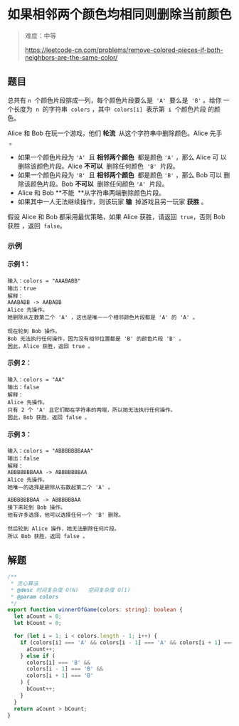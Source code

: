 # 如果相邻两个颜色均相同则删除当前颜色

> 难度：中等
>
> https://leetcode-cn.com/problems/remove-colored-pieces-if-both-neighbors-are-the-same-color/

## 题目

总共有 `n`  个颜色片段排成一列，每个颜色片段要么是  `'A'`  要么是  `'B'` 。给你
一个长度为  `n`  的字符串  `colors` ，其中  `colors[i]`  表示第  `i`  个颜色片段
的颜色。

Alice 和 Bob 在玩一个游戏，他们 **轮流**  从这个字符串中删除颜色。Alice 先手  。

- 如果一个颜色片段为 `'A'`  且 **相邻两个颜色**  都是颜色 `'A'` ，那么 Alice 可
  以删除该颜色片段。Alice **不可以**  删除任何颜色  `'B'`  片段。
- 如果一个颜色片段为 `'B'`  且 **相邻两个颜色**  都是颜色 `'B'` ，那么 Bob 可以
  删除该颜色片段。Bob **不可以**  删除任何颜色 `'A'`  片段。
- Alice 和 Bob **不能  **从字符串两端删除颜色片段。
- 如果其中一人无法继续操作，则该玩家 **输**  掉游戏且另一玩家 **获胜** 。

假设 Alice 和 Bob 都采用最优策略，如果 Alice 获胜，请返回  `true`，否则 Bob 获胜
，返回  `false`。

### 示例

#### 示例 1：

```
输入：colors = "AAABABB"
输出：true
解释：
AAABABB -> AABABB
Alice 先操作。
她删除从左数第二个 'A' ，这也是唯一一个相邻颜色片段都是 'A' 的 'A' 。

现在轮到 Bob 操作。
Bob 无法执行任何操作，因为没有相邻位置都是 'B' 的颜色片段 'B' 。
因此，Alice 获胜，返回 true 。
```

#### 示例 2：

```
输入：colors = "AA"
输出：false
解释：
Alice 先操作。
只有 2 个 'A' 且它们都在字符串的两端，所以她无法执行任何操作。
因此，Bob 获胜，返回 false 。
```

#### 示例 3：

```
输入：colors = "ABBBBBBBAAA"
输出：false
解释：
ABBBBBBBAAA -> ABBBBBBBAA
Alice 先操作。
她唯一的选择是删除从右数起第二个 'A' 。

ABBBBBBBAA -> ABBBBBBAA
接下来轮到 Bob 操作。
他有许多选择，他可以选择任何一个 'B' 删除。

然后轮到 Alice 操作，她无法删除任何片段。
所以 Bob 获胜，返回 false 。
```

## 解题

```typescript
/**
 * 贪心算法
 * @desc 时间复杂度 O(N)   空间复杂度 O(1)
 * @param colors
 */
export function winnerOfGame(colors: string): boolean {
  let aCount = 0;
  let bCount = 0;

  for (let i = 1; i < colors.length - 1; i++) {
    if (colors[i] === 'A' && colors[i - 1] === 'A' && colors[i + 1] === 'A') {
      aCount++;
    } else if (
      colors[i] === 'B' &&
      colors[i - 1] === 'B' &&
      colors[i + 1] === 'B'
    ) {
      bCount++;
    }
  }
  return aCount > bCount;
}
```
